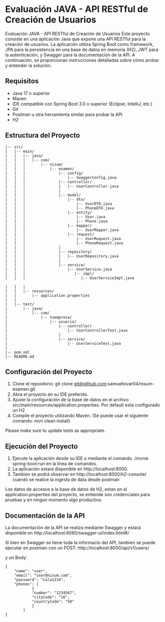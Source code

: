 # Evaluación JAVA - API RESTful de Creación de Usuarios


Evaluación JAVA - API RESTful de Creación de Usuarios
Este proyecto consiste en una aplicación Java que expone una API RESTful para la creación de usuarios. La aplicación utiliza Spring Boot como framework, 
JPA para la persistencia en una base de datos en memoria (H2), JWT para la autenticación, 
y Swagger para la documentación de la API. A continuación, se proporcionan instrucciones detalladas sobre cómo probar y entender la solución.

## Requisitos

- Java 17 o superior
- Maven
- IDE compatible con Spring Boot 3.0 o superior (Eclipse, IntelliJ, etc.)
- Git
- Postman u otra herramienta similar para probar la API
- H2

## Estructura del Proyecto

```/
|-- src/
|   |-- main/
|   |   |-- java/
|   |   |   |-- com/
|   |   |       |-- nisum/
|   |   |           |-- examen/
|   |   |               |-- config/
|   |   |                   |-- SwaggerConfig.java
|   |   |               |-- controller/
|   |   |               |   |-- UserController.java
|   |   |               |
|   |   |               |-- model/
|   |   |                   |-- dto/
|   |   |                       |-- UserDTO.java
|   |   |                       |-- PhoneDTO.java
|   |   |                   |-- entity/
|   |   |                       |-- User.java
|   |   |                       |-- Phone.java
|   |   |                   |-- mapper/
|   |   |                       |-- UserMapper.java
|   |   |                   |-- request/
|   |   |                       |-- UserRequest.java
|   |   |                       |-- PhoneRequest.java
|   |   |               |
|   |   |               |-- repository/
|   |   |               |   |-- UserRepository.java
|   |   |               |
|   |   |               |-- service/
|   |   |                   |-- UserService.java
|   |   |                      |-- impl/
|   |   |                         |-- UserServiceImpl.java

|   |   |
|   |   |-- resources/
|   |       |-- application.properties
|   |
|   |-- test/
|       |-- java/
|           |-- com/
|               |-- tuempresa/
|                   |-- usuario/
|                       |-- controller/
|                           |-- UserControllerTest.java
|                       |
|                       |-- service/
|                           |-- UserServiceTest.java
|
|-- pom.xml
|-- README.md

```

## Configuración del Proyecto

1. Clone el repositorio: git clone git@github.com:samueltovar04/nisum-examen.git
2. Abra el proyecto en su IDE preferido.
3. Ajuste la configuración de la base de datos en el archivo src/main/resources/application.properties.
   Por default esta configurado un H2
4. Compile el proyecto utilizando Maven. (Se puede usar el siguiente comando: mvn clean install)

Please make sure to update tests as appropriate.

## Ejecución del Proyecto
1. Ejecute la aplicación desde su IDE o mediante el comando ./mvnw spring-boot:run en la línea de comandos.
2. La aplicación estará disponible en http://localhost:8000.
3. Tambien se podrá observar en http://localhost:8000/h2-console/ cuando se realice la ingesta de data desde postman

Los datos de accesos a la base de datos de H2, estan en el application.properties del proyecto,
se entiende son credenciales para pruebas y en ningun momento algo productivo.

## Documentación de la API
La documentación de la API se realiza mediante Swagger y estará disponible en http://localhost:8080/swagger-ui/index.html#/

Si bien en Swagger se tiene toda la informacio del API, tambien se puede ejecutar en postman con un POST:
http://localhost:8000/api/v1/users/

y un Body:
```
{
    "name": "user",
    "email": "user@nisum.com",
    "password": "Lola1234",
    "phones": [
            {
            "number": "1234567",
            "cityCode": "16",
            "countryCode": "58"
            }
        ]
}
```